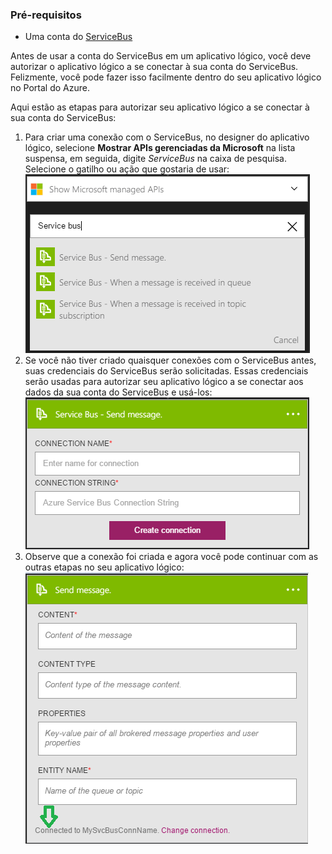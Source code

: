 ### Pré-requisitos

- Uma conta do [ServiceBus](https://azure.microsoft.com/services/service-bus/)  


Antes de usar a conta do ServiceBus em um aplicativo lógico, você deve autorizar o aplicativo lógico a se conectar à sua conta do ServiceBus. Felizmente, você pode fazer isso facilmente dentro do seu aplicativo lógico no Portal do Azure.

Aqui estão as etapas para autorizar seu aplicativo lógico a se conectar à sua conta do ServiceBus:
1. Para criar uma conexão com o ServiceBus, no designer do aplicativo lógico, selecione **Mostrar APIs gerenciadas da Microsoft** na lista suspensa, em seguida, digite *ServiceBus* na caixa de pesquisa. Selecione o gatilho ou ação que gostaria de usar: ![](./media/connectors-create-api-servicebus/servicebus-1.png)  
2. Se você não tiver criado quaisquer conexões com o ServiceBus antes, suas credenciais do ServiceBus serão solicitadas. Essas credenciais serão usadas para autorizar seu aplicativo lógico a se conectar aos dados da sua conta do ServiceBus e usá-los: ![](./media/connectors-create-api-servicebus/servicebus-2.png)  
3. Observe que a conexão foi criada e agora você pode continuar com as outras etapas no seu aplicativo lógico: ![](./media/connectors-create-api-servicebus/servicebus-3.png)   

<!---HONumber=AcomDC_0525_2016-->